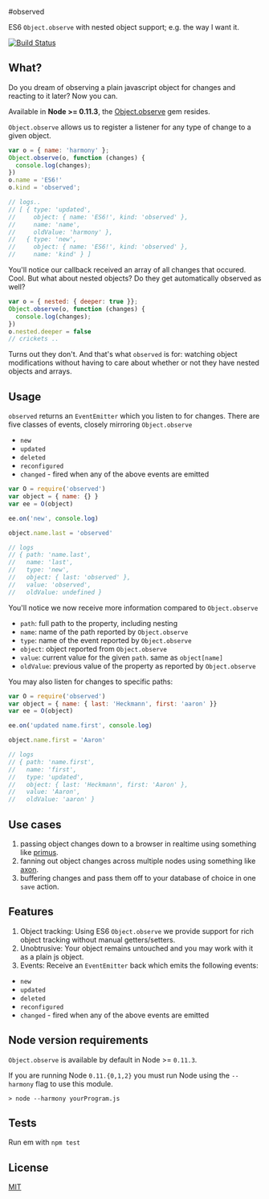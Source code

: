 #observed

ES6 `Object.observe` with nested object support; e.g. the way I want it.

[![Build Status](https://travis-ci.org/aheckmann/observed.svg?branch=master)](https://travis-ci.org/aheckmann/observed)

## What?

Do you dream of observing a plain javascript object for changes and reacting to it later? Now you can.

Available in **Node >= 0.11.3**, the [Object.observe](http://wiki.ecmascript.org/doku.php?id=harmony:observe) gem resides.

`Object.observe` allows us to register a listener for any type of change to a given object.

```js
var o = { name: 'harmony' };
Object.observe(o, function (changes) {
  console.log(changes);
})
o.name = 'ES6!'
o.kind = 'observed';

// logs..
// [ { type: 'updated',
//     object: { name: 'ES6!', kind: 'observed' },
//     name: 'name',
//     oldValue: 'harmony' },
//   { type: 'new',
//     object: { name: 'ES6!', kind: 'observed' },
//     name: 'kind' } ]
```

You'll notice our callback received an array of all changes that occured. Cool.
But what about nested objects? Do they get automatically observed as well?

```js
var o = { nested: { deeper: true }};
Object.observe(o, function (changes) {
  console.log(changes);
})
o.nested.deeper = false
// crickets ..
```

Turns out they don't. And that's what `observed` is for: watching object modifications without having to care about whether or not they have nested objects and arrays.

## Usage

`observed` returns an `EventEmitter` which you listen to for changes.
There are five classes of events, closely mirroring `Object.observe`

- `new`
- `updated`
- `deleted`
- `reconfigured`
- `changed` - fired when any of the above events are emitted

```js
var O = require('observed')
var object = { name: {} }
var ee = O(object)

ee.on('new', console.log)

object.name.last = 'observed'

// logs
// { path: 'name.last',
//   name: 'last',
//   type: 'new',
//   object: { last: 'observed' },
//   value: 'observed',
//   oldValue: undefined }
```

You'll notice we now receive more information compared to `Object.observe`

- `path`: full path to the property, including nesting
- `name`: name of the path reported by `Object.observe`
- `type`: name of the event reported by `Object.observe`
- `object`: object reported from `Object.observe`
- `value`: current value for the given `path`. same as `object[name]`
- `oldValue`: previous value of the property as reported by `Object.observe`

You may also listen for changes to specific paths:

```js
var O = require('observed')
var object = { name: { last: 'Heckmann', first: 'aaron' }}
var ee = O(object)

ee.on('updated name.first', console.log)

object.name.first = 'Aaron'

// logs
// { path: 'name.first',
//   name: 'first',
//   type: 'updated',
//   object: { last: 'Heckmann', first: 'Aaron' },
//   value: 'Aaron',
//   oldValue: 'aaron' }
```

## Use cases

1. passing object changes down to a browser in realtime using something like [primus](https://github.com/primus/primus).
2. fanning out object changes across multiple nodes using something like [axon](https://github.com/visionmedia/axon).
3. buffering changes and pass them off to your database of choice in one `save` action.

## Features

1. Object tracking: Using ES6 `Object.observe` we provide support for rich object tracking without manual getters/setters.
2. Unobtrusive: Your object remains untouched and you may work with it as a plain js object.
3. Events: Receive an `EventEmitter` back which emits the following events:

- `new`
- `updated`
- `deleted`
- `reconfigured`
- `changed` - fired when any of the above events are emitted

## Node version requirements

`Object.observe` is available by default in Node >= `0.11.3`.

If you are running Node `0.11.{0,1,2}` you must run Node using the `--harmony` flag to use this module.

```
> node --harmony yourProgram.js
```

## Tests

Run em with `npm test`

## License

[MIT](https://github.com/aheckmann/observed/blob/master/LICENSE)

